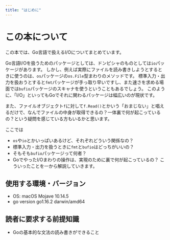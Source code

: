 ```yaml
---
title: "はじめに"
---
```


# この本について
この本では、Go言語で扱えるI/Oについてまとめています。

Go言語I/Oを扱うためのパッケージとしては、ドンピシャのものとしては`io`パッケージがあります。
しかし、例えば実際にファイルを読み書きしようとするときに使うのは、`os`パッケージの`os.File`型まわりのメソッドです。
標準入力・出力を扱おうとすると`fmt`パッケージが手っ取り早いですし、また速さを求める場面では`bufio`パッケージのスキャナを使うということもあるでしょう。
このように、「I/O」といってもGoでそれに関わるパッケージは幅広いのが現状です。

また、ファイルオブジェクト`f`に対して`f.Read()`とかいう「おまじない」と唱えるだけで、なんでファイルの中身が取得できるの？一体裏で何が起こっているの？という疑問を感じている方もいるかと思います。

ここでは
- `os`や`io`とかいっぱいあるけど、それぞれどういう関係なの？
- 標準入力・出力を扱うときに`fmt`と`bufio`はどっちがいいの？
- そもそも`bufio`パッケージって何者？
- GoでやったI/Oまわりの操作は、実現のために裏で何が起こっているの？
こういったことを一から解説していきます。

## 使用する環境・バージョン
- OS: macOS Mojave 10.14.5
- go version go1.16.2 darwin/amd64

## 読者に要求する前提知識
- Goの基本的な文法の読み書きができること